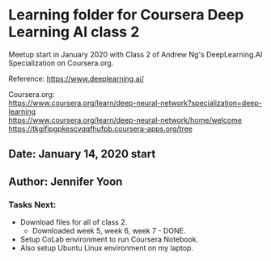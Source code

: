 # Learning folder for Coursera Deep Learning AI class 2  

Meetup start in January 2020 with Class 2 of Andrew Ng's DeepLearning.AI Specialization on Coursera.org.  

Reference:  https://www.deeplearning.ai/

Coursera.org:  
https://www.coursera.org/learn/deep-neural-network?specialization=deep-learning  
https://www.coursera.org/learn/deep-neural-network/home/welcome
https://tkgjfipgpkescvqqfhufpb.coursera-apps.org/tree  

## Date: January 14, 2020 start  

## Author:  Jennifer Yoon  

### Tasks Next:  

 * Download files for all of class 2.  
   - Downloaded week 5, week 6, week 7 - DONE.    
 * Setup CoLab environment to run Coursera Notebook.    
 * Also setup Ubuntu Linux environment on my laptop.    
